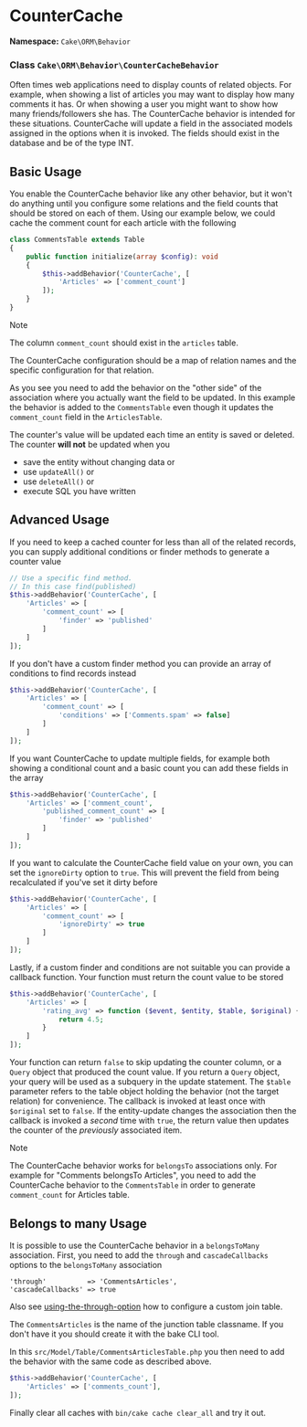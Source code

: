 # CounterCache

**Namespace:** `Cake\ORM\Behavior`

### Class `Cake\ORM\Behavior\CounterCacheBehavior`

Often times web applications need to display counts of related objects. For
example, when showing a list of articles you may want to display how many
comments it has. Or when showing a user you might want to show how many
friends/followers she has. The CounterCache behavior is intended for these
situations. CounterCache will update a field in the associated models assigned
in the options when it is invoked. The fields should exist in the database and
be of the type INT.

## Basic Usage

You enable the CounterCache behavior like any other behavior, but it won't do
anything until you configure some relations and the field counts that should be
stored on each of them. Using our example below, we could cache the comment
count for each article with the following

```php
class CommentsTable extends Table
{
    public function initialize(array $config): void
    {
        $this->addBehavior('CounterCache', [
            'Articles' => ['comment_count']
        ]);
    }
}

```

> [!NOTE]
> The column `comment_count` should exist in the `articles` table.
>

The CounterCache configuration should be a map of relation names and the
specific configuration for that relation.

As you see you need to add the behavior on the "other side" of the association
where you actually want the field to be updated. In this example the behavior
is added to the `CommentsTable` even though it updates the `comment_count`
field in the `ArticlesTable`.

The counter's value will be updated each time an entity is saved or deleted.
The counter **will not** be updated when you

- save the entity without changing data or
- use `updateAll()` or
- use `deleteAll()` or
- execute SQL you have written

## Advanced Usage

If you need to keep a cached counter for less than all of the related records,
you can supply additional conditions or finder methods to generate a
counter value

```php
// Use a specific find method.
// In this case find(published)
$this->addBehavior('CounterCache', [
    'Articles' => [
        'comment_count' => [
            'finder' => 'published'
        ]
    ]
]);

```

If you don't have a custom finder method you can provide an array of conditions
to find records instead

```php
$this->addBehavior('CounterCache', [
    'Articles' => [
        'comment_count' => [
            'conditions' => ['Comments.spam' => false]
        ]
    ]
]);

```

If you want CounterCache to update multiple fields, for example both showing a
conditional count and a basic count you can add these fields in the array

```php
$this->addBehavior('CounterCache', [
    'Articles' => ['comment_count',
        'published_comment_count' => [
            'finder' => 'published'
        ]
    ]
]);

```

If you want to calculate the CounterCache field value on your own, you can set
the `ignoreDirty` option to `true`.
This will prevent the field from being recalculated if you've set it dirty
before

```php
$this->addBehavior('CounterCache', [
    'Articles' => [
        'comment_count' => [
            'ignoreDirty' => true
        ]
    ]
]);

```

Lastly, if a custom finder and conditions are not suitable you can provide
a callback function. Your function must return the count value to be stored

```php
$this->addBehavior('CounterCache', [
    'Articles' => [
        'rating_avg' => function ($event, $entity, $table, $original) {
            return 4.5;
        }
    ]
]);

```

Your function can return `false` to skip updating the counter column, or
a `Query` object that produced the count value. If you return a `Query`
object, your query will be used as a subquery in the update statement.  The
`$table` parameter refers to the table object holding the behavior (not the
target relation) for convenience. The callback is invoked at least once with
`$original` set to `false`. If the entity-update changes the association
then the callback is invoked a *second* time with `true`, the return value
then updates the counter of the *previously* associated item.

> [!NOTE]
> The CounterCache behavior works for `belongsTo` associations only. For
> example for "Comments belongsTo Articles", you need to add the CounterCache
> behavior to the `CommentsTable` in order to generate `comment_count` for
> Articles table.
>

## Belongs to many Usage

It is possible to use the CounterCache behavior in a `belongsToMany` association.
First, you need to add the `through` and `cascadeCallbacks` options to the
`belongsToMany` association

```
'through'          => 'CommentsArticles',
'cascadeCallbacks' => true

```

Also see [using-the-through-option](../associations.md#using-the-through-option) how to configure a custom join table.

The `CommentsArticles` is the name of the junction table classname.
If you don't have it you should create it with the bake CLI tool.

In this `src/Model/Table/CommentsArticlesTable.php` you then need to add the behavior
with the same code as described above.

```php
$this->addBehavior('CounterCache', [
    'Articles' => ['comments_count'],
]);

```

Finally clear all caches with `bin/cake cache clear_all` and try it out.
